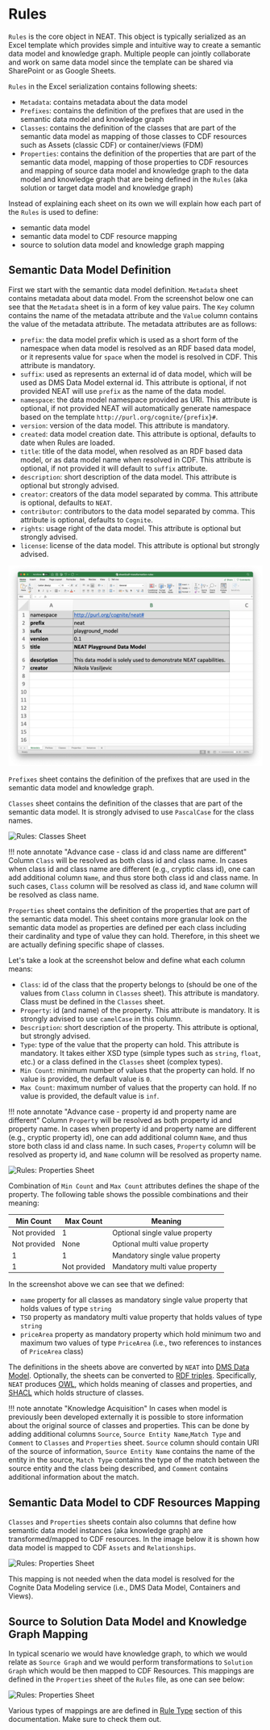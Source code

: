 # Rules
`Rules` is the core object in NEAT. This object is typically serialized as an Excel template which provides simple and intuitive way to create a semantic data model and knowledge graph. Multiple people can jointly collaborate and work on same data model since the template can be shared via SharePoint or as Google Sheets.


`Rules` in the Excel serialization contains following sheets:

- `Metadata`: contains metadata about the data model
- `Prefixes`: contains the definition of the prefixes that are used in the semantic data model and knowledge graph
- `Classes`: contains the definition of the classes that are part of the semantic data model as mapping of those classes to CDF resources such as Assets (classic CDF) or container/views (FDM)
- `Properties`: contains the definition of the properties that are part of the semantic data model, mapping of those properties to CDF resources and mapping of source data model and knowledge graph to the data model and knowledge graph that are being defined in the `Rules` (aka solution or target data model and knowledge graph)

Instead of explaining each sheet on its own we will explain how each part of the `Rules` is used to define:

- semantic data model
- semantic data model to CDF resource mapping
- source to solution data model and knowledge graph mapping

## Semantic Data Model Definition
First we start with the semantic data model definition. `Metadata` sheet contains metadata about data model. From the screenshot below one can see that the `Metadata` sheet is in a form of key value pairs. The `Key` column contains the name of the metadata attribute and the `Value` column contains the value of the metadata attribute. The metadata attributes are as follows:

- `prefix`: the data model prefix which is used as a short form of the namespace when data model is resolved as an RDF based data model, or it represents value for `space` when the model is resolved in CDF. This attribute is mandatory.
- `suffix`: used as represents an external id of data model, which will be used as DMS Data Model external id. This attribute is optional, if not provided NEAT will use `prefix` as the name of the data model.
- `namespace`: the data model namespace provided as URI. This attribute is optional, if not provided NEAT will automatically generate namespace based on the template `http://purl.org/cognite/{prefix}#`.
- `version`: version of the data model. This attribute is mandatory.
- `created`: data model creation date. This attribute is optional, defaults to date when Rules are loaded.
- `title`: title of the data model, when resolved as an RDF based data model, or as data model name when resolved in CDF. This attribute is optional, if not provided it will default to `suffix` attribute.
- `description`: short description of the data model. This attribute is optional but strongly advised.
- `creator`: creators of the data model separated by comma. This attribute is optional, defaults to `NEAT`.
- `contributor`: contributors to the data model separated by comma. This attribute is optional, defaults to `Cognite`.
- `rights`: usage right of the data model. This attribute is optional but strongly advised.
- `license`: license of the data model. This attribute is optional but strongly advised.


![Rules: Metadata Sheet](./figs/metadata-sheet.png)


`Prefixes` sheet contains the definition of the prefixes that are used in the semantic data model and knowledge graph.

`Classes` sheet contains the definition of the classes that are part of the semantic data model. It is strongly advised to use `PascalCase` for the class names.

![Rules: Classes Sheet](./figs/dm-classes.png)

!!! note annotate "Advance case - class id and class name are different"
    Column `Class` will be resolved as both class id and class name. In cases when class id and class name are different (e.g., cryptic class id), one can add additional column `Name`, and thus store both class id and class name. In such cases, `Class` column will be resolved as class id, and `Name` column will be resolved as class name.

`Properties` sheet contains the definition of the properties that are part of the semantic data model. This sheet contains more granular look on the semantic data model as properties are defined per each class including their cardinality and type of value they can hold. Therefore, in this sheet we are actually defining specific shape of classes.


Let's take a look at the screenshot below and define what each column means:

- `Class`: id of the class that the property belongs to (should be one of the values from `Class` column in `Classes` sheet). This attribute is mandatory. Class must be defined in the `Classes` sheet.
- `Property`: id (and name) of the property. This attribute is mandatory. It is strongly advised to use `camelCase` in this column.
- `Description`: short description of the property. This attribute is optional, but strongly advised.
- `Type`: type of the value that the property can hold. This attribute is mandatory. It takes either XSD type (simple types such as `string`, `float`, etc.) or a class defined in the `Classes` sheet (complex types).
- `Min Count`: minimum number of values that the property can hold. If no value is provided, the default value is `0`.
- `Max Count`: maximum number of values that the property can hold. If no value is provided, the default value is `inf`.

!!! note annotate "Advance case - property id and property name are different"
    Column `Property` will be resolved as both property id and property name. In cases when property id and property name are different (e.g., cryptic property id), one can add additional column `Name`, and thus store both class id and class name. In such cases, `Property` column will be resolved as property id, and `Name` column will be resolved as property name.


![Rules: Properties Sheet](./figs/dm-object-shapes.png)

Combination of `Min Count` and `Max Count` attributes defines the shape of the property. The following table shows the possible combinations and their meaning:

| Min Count | Max Count | Meaning |
|-----------|-----------|---------|
| Not provided         | 1         | Optional single value property |
| Not provided         | None       | Optional multi value property |
| 1           | 1         | Mandatory single value property |
| 1           | Not provided       | Mandatory multi value property |


In the screenshot above we can see that we defined:

- `name` property for all classes as mandatory single value property that holds values of type `string`
- `TSO` property as mandatory multi value property that holds values of type `string`
- `priceArea` property as mandatory property which hold minimum two and maximum two values of type `PriceArea` (i.e., two references to instances of `PriceArea` class)

The definitions in the sheets above are converted by `NEAT` into [DMS Data Model](https://docs.cognite.com/cdf/data_modeling/). Optionally, the sheets can be converted to [RDF triples](https://www.oxfordsemantic.tech/fundamentals/what-is-a-triple). Specifically, `NEAT` produces [OWL](https://en.wikipedia.org/wiki/Web_Ontology_Language), which holds meaning of classes and properties, and [SHACL](https://en.wikipedia.org/wiki/SHACL) which holds structure of classes.

!!! note annotate "Knowledge Acquisition"
    In cases when model is previously been developed externally it is possible to store information about the original source of classes and properties. This can be done by adding additional columns `Source`, `Source Entity Name`,`Match Type` and `Comment` to `Classes` and `Properties` sheet. `Source` column should contain URI of the source of information, `Source Entity Name` contains the name of the entity in the source, `Match Type` contains the type of the match between the source entity and the class being described, and `Comment` contains additional information about the match.


## Semantic Data Model to CDF Resources Mapping
`Classes` and `Properties` sheets contain also columns that define how semantic data model instances (aka knowledge graph) are transformed/mapped to CDF resources. In the image below it is shown how data model is mapped to CDF `Assets` and `Relationships`.

![Rules: Properties Sheet](./figs/dm2cdf-mapping.png)


This mapping is not needed when the data model is resolved for the Cognite Data Modeling service (i.e., DMS Data Model, Containers and Views).


## Source to Solution Data Model and Knowledge Graph Mapping
In typical scenario we would have knowledge graph, to which we would relate as `Source Graph` and we would perform transformations to `Solution Graph` which would be then mapped to CDF Resources. This mappings are defined in the `Properties` sheet of the `Rules` file, as one can see below:

![Rules: Properties Sheet](./figs/dm-source-to-solution-mapping.png)

Various types of mappings are are defined in [Rule Type](./transformation-directive-types.md) section of this documentation. Make sure to check them out.
